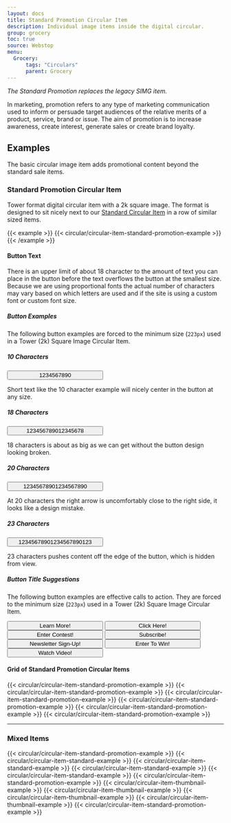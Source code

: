 ```yaml
---
layout: docs
title: Standard Promotion Circular Item
description: Individual image items inside the digital circular. 
group: grocery
toc: true
source: Webstop
menu: 
  Grocery:
      tags: "Circulars"
      parent: Grocery
---
```


*The Standard Promotion replaces the legacy SIMG item.*

In marketing, promotion refers to any type of marketing communication used to inform or persuade target audiences of the relative merits of a product, service, brand or issue. The aim of promotion is to increase awareness, create interest, generate sales or create brand loyalty.

## Examples

The basic circular image item adds promotional content beyond the standard sale items.

### Standard Promotion Circular Item 

Tower format digital circular item with a 2k square image. The format 
is designed to sit nicely next to our 
[Standard Circular Item](/docs/3.0/grocery/circulars/standard-circular-item) 
in a row of similar sized items. 

{{< example >}}
{{< circular/circular-item-standard-promotion-example >}}
{{< /example >}}

#### Button Text

There is an upper limit of about 18 character to the amount of text you can place in the button 
before the text overflows the button at the smallest size. Because we are using proportional fonts 
the actual number of characters may vary based on which letters are used and if the site is using a 
custom font or custom font size. 

##### Button Examples

The following button examples are forced to the minimum size (`223px`) used in a 
Tower (2k) Square Image Circular Item.

<div class="row">
  <div class="col text-center">
    <h5>10 Characters</h5>
    <button class="circular-image-item-button btn btn-primary  mb-2" style="width: 223px;">
      1234567890 <i class="icon-arrow-right"></i>
    </button>
    <p>Short text like the 10 character example will nicely center in the button at any size.</p>
  </div>
  <div class="col text-center">
    <h5>18 Characters</h5>
    <button class="circular-image-item-button btn btn-primary  mb-2" style="width: 223px;">
      123456789012345678 <i class="icon-arrow-right"></i>
    </button>
    <p>18 characters is about as big as we can get without the button design looking broken.</p>
  </div>
  <div class="col text-center">
    <h5>20 Characters</h5>
    <button class="circular-image-item-button btn btn-primary  mb-2" style="width: 223px;">
      12345678901234567890 <i class="icon-arrow-right"></i>
    </button>
    <p>At 20 characters the right arrow is uncomfortably close to the right side, it looks like a design mistake.</p>
   </div>
  <div class="col text-center">
    <h5>23 Characters</h5>
    <button class="circular-image-item-button btn btn-primary  mb-2" style="width: 223px;">
      12345678901234567890123 <i class="icon-arrow-right"></i>
    </button>
    <p>23 characters pushes content off the edge of the button, which is hidden from view.</p>
  </div>
</div>

##### Button Title Suggestions

The following button examples are effective calls to action. They are forced to the minimum size 
(`223px`) used in a Tower (2k) Square Image Circular Item.

<button class="circular-image-item-button btn btn-primary  mb-2" style="width: 223px;">
  Learn More! <i class="icon-arrow-right"></i>
</button>
<button class="circular-image-item-button btn btn-primary  mb-2" style="width: 223px;">
  Click Here! <i class="icon-arrow-right"></i>
</button>
<button class="circular-image-item-button btn btn-primary  mb-2" style="width: 223px;">
  Enter Contest! <i class="icon-arrow-right"></i>
</button>
<button class="circular-image-item-button btn btn-primary  mb-2" style="width: 223px;">
  Subscribe! <i class="icon-arrow-right"></i>
</button>
<button class="circular-image-item-button btn btn-primary  mb-2" style="width: 223px;">
  Newsletter Sign-Up! <i class="icon-arrow-right"></i>
</button>
<button class="circular-image-item-button btn btn-primary  mb-2" style="width: 223px;">
  Enter To Win! <i class="icon-arrow-right"></i>
</button>
<button class="circular-image-item-button btn btn-primary  mb-2" style="width: 223px;">
  Watch Video! <i class="icon-arrow-right"></i>
</button>

#### Grid of Standard Promotion Circular Items

<div class="wsg-example">
  <div class="row">
    {{< circular/circular-item-standard-promotion-example >}}
    {{< circular/circular-item-standard-promotion-example >}}
    {{< circular/circular-item-standard-promotion-example >}}
    {{< circular/circular-item-standard-promotion-example >}}
    {{< circular/circular-item-standard-promotion-example >}}
    {{< circular/circular-item-standard-promotion-example >}}
  </div>
</div>

---

### Mixed Items

<div class="wsg-example">
  <div class="row">
    {{< circular/circular-item-standard-promotion-example >}}
    {{< circular/circular-item-standard-example >}}
    {{< circular/circular-item-standard-example >}}
    {{< circular/circular-item-standard-example >}}
    {{< circular/circular-item-standard-example >}}
    {{< circular/circular-item-standard-promotion-example >}}
    {{< circular/circular-item-thumbnail-example >}}
    {{< circular/circular-item-thumbnail-example >}}
    {{< circular/circular-item-thumbnail-example >}}
    {{< circular/circular-item-thumbnail-example >}}
    {{< circular/circular-item-standard-promotion-example >}}
  </div>
</div>
